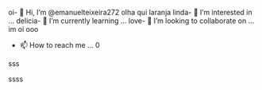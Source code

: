 oi- 👋 Hi, I’m @emanuelteixeira272
olha qui laranja linda- 👀 I’m interested in ...
delicia- 🌱 I’m currently learning ...
love- 💞️ I’m looking to collaborate on ...
im
oi
ooo
- 📫 How to reach me ...
0
<!---00
ooemanuelteixeira272/emanuelteixeira272 is a ✨ special ✨ repository because its `README.md` (this file) appears on your GitHub profile.
You can click the Preview link to take a look at your changes.
--->sss
ssss
